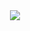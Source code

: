 <div align="center">
	<a href="https://paralez.vercel.app/">
	<img src="https://count.getloli.com/get/@chanios?theme=rule34"/>
	</a>
</div>
